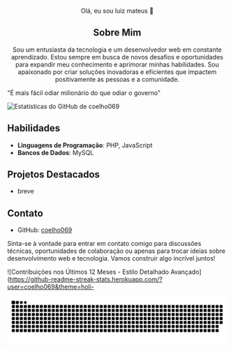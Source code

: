<center>

Olá, eu sou luiz mateus 👋

## Sobre Mim
Sou um entusiasta da tecnologia e um desenvolvedor web em constante aprendizado. Estou sempre em busca de novos desafios e oportunidades para expandir meu conhecimento e aprimorar minhas habilidades. Sou apaixonado por criar soluções inovadoras e eficientes que impactem positivamente as pessoas e a comunidade.

</center>
"É mais fácil odiar  milionário do que odiar o governo"

![Estatísticas do GitHub de coelho069](https://github-readme-stats.vercel.app/api?username=coelho069&show_icons=true&theme=radical)   

## Habilidades
- **Linguagens de Programação**: PHP, JavaScript
- **Bancos de Dados**: MySQL

## Projetos Destacados
- breve

## Contato
- GitHub: [coelho069](https://github.com/coelho069)


Sinta-se à vontade para entrar em contato comigo para discussões técnicas, oportunidades de colaboração ou apenas para trocar ideias sobre desenvolvimento web e tecnologia. Vamos construir algo incrível juntos!

![Contribuições nos Últimos 12 Meses - Estilo Detalhado Avançado](https://github-readme-streak-stats.herokuapp.com/?user=coelho069&theme=holi-

<picture align="center">
  <source media="(prefers-color-scheme: dark)" srcset="https://raw.githubusercontent.com/mari4souza/mari4souza/output/github-contribution-grid-snake-dark.svg">
  <source media="(prefers-color-scheme: light)" srcset="https://raw.githubusercontent.com/mari4souza/mari4souza/output/github-contribution-grid-snake-dark.svg">
  <img align="center" alt="github contribution grid snake animation" src="https://raw.githubusercontent.com/mari4souza/mari4souza/output/github-contribution-grid-snake.svg">
</picture>
